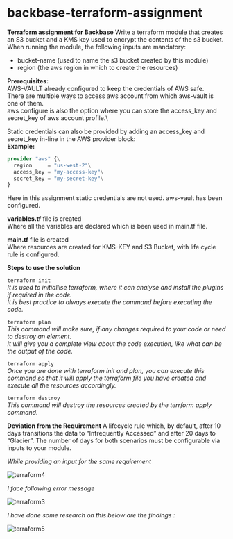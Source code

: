 # backbase-terraform-assignment
**Terraform assignment for Backbase**
Write a terraform module that creates an S3 bucket and a KMS key used to encrypt the
contents of the s3 bucket. When running the module, the following inputs are mandatory:
- bucket-name (used to name the s3 bucket created by this module)
- region (the aws region in which to create the resources)

**Prerequisites:**\
AWS-VAULT already configured to keep the credentials of AWS safe.\
There are multiple ways to access aws account from which aws-vault is one of them.\
aws configure is also the option where you can store the access_key and secret_key of aws account profile.\

Static credentials can also be provided by adding an access_key and secret_key in-line in the AWS provider block:\
**Example:** 

```terraform
provider "aws" {\
  region     = "us-west-2"\
  access_key = "my-access-key"\
  secret_key = "my-secret-key"\
}
```

Here in this assignment static credentials are not used. aws-vault has been configured.

**variables.tf** file is created\
Where all the variables are declared which is been used in main.tf file.

**main.tf** file is created\
Where resources are created for KMS-KEY and S3 Bucket, with life cycle rule is configured.

**Steps to use the solution**

``` terraform init ```  
*It is used to initiallise terraform, where it can analyse and install the plugins if required in the code.*\
*It is best practice to always execute the command before executing the code.*
                   

``` terraform plan ```\
*This command will make sure, if any changes required to your code or need to destroy an element.*\
*It will give you a complete view about the code execution, like what can be the output of the code.*
                   

``` terraform apply ```\
*Once you are done with terraform init and plan, you can execute this command so that it will apply the terraform file you have created and execute all the resources accordingly.*
                    

``` terraform destroy ```\
*This command will destroy the resources created by the terrform apply command.*

**Deviation from the Requirement**
A lifecycle rule which, by default, after 10 days transitions the data to “Infrequently
Accessed” and after 20 days to “Glacier”. The number of days for both scenarios must
be configurable via inputs to your module.

*While providing an input for the same requirement*

![terraform4](https://user-images.githubusercontent.com/80195849/110649543-fc7e4a80-81b9-11eb-8bd9-59dbf8bd2704.png)

*I face following error message*

![terraform3](https://user-images.githubusercontent.com/80195849/110649669-191a8280-81ba-11eb-916c-4326b3d6d57c.png)

*I have done some research on this below are the findings :*

![terraform5](https://user-images.githubusercontent.com/80195849/110651241-8da1f100-81bb-11eb-912b-21b7d6388049.png)


